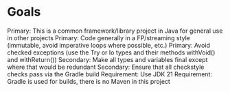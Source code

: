 # Goals

Primary:  This is a common framework/library project in Java for general use in other projects
Primary:  Code generally in a FP/streaming style (immutable, avoid imperative loops where possible, etc.)
Primary:  Avoid checked exceptions (use the Try or Io types and their methods withVoid() and withReturn())
Secondary:  Make all types and variables final except where that would be redundant
Secondary:  Ensure that all checkstyle checks pass via the Gradle build
Requirement:  Use JDK 21
Requirement:  Gradle is used for builds, there is no Maven in this project
